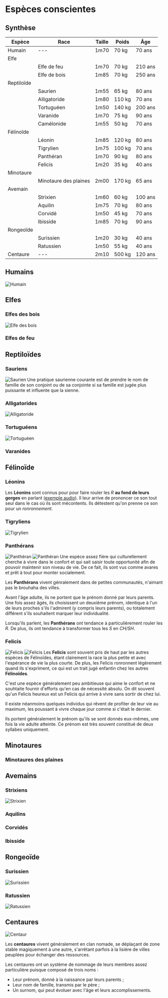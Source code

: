 # Espèces conscientes

## Synthèse

| Espèce        | Race | Taille| Poids | Âge |
| ---           | ---  | --- | --- | --- |
| Humain        |---|1m70| 70 kg |70 ans|
| Elfe          |||||
|               |Elfe de feu|1m70|70 kg|210 ans|
|               |Elfe de bois|1m85|70 kg|250 ans|
| Reptiloïde    |||||
|               |Saurien|1m55|65 kg|80 ans|
|               |Alligatoride|1m80|110 kg|70 ans|
|               |Tortuguéen|1m50|140 kg|200 ans|
|               |Varanide|1m70|75 kg|90 ans|
|               |Camélonide|1m55|50 kg|70 ans|
| Félinoïde     |||||
|               |Léonin|1m85|120 kg|80 ans|
|               |Tigrylien|1m75|100 kg|70 ans|
|               |Panthéran|1m70|90 kg|80 ans|
|               |Felicis|1m20|35 kg|40 ans|
| Minotaure     |||||
|               |Minotaure des plaines|2m00|170 kg|65 ans|
| Avemain       |||||
|               |Strixien|1m60|60 kg|100 ans|
|               |Aquilin|1m75|70 kg|80 ans|
|               |Corvidé|1m50|45 kg|70 ans|
|               |Ibisside|1m85|70 kg| 90 ans|
| Rongeoïde     |||||
|               |Surissien|1m20|30 kg|40 ans|
|               |Ratussien|1m50|55 kg|40 ans|
| Centaure      |---|2m10|500 kg|120 ans|

## Humains
![Humain](../../_images/human_farmer.png)

## Elfes
### Elfes des bois
![Elfe des bois](../../_images/carpenter_elf.png)
### Elfes de feu

## Reptiloïdes
### Sauriens
![Saurien](../../_images/mari_envoyée.png)
Une pratique saurienne courante est de prendre le nom de famille de son conjoint ou de sa conjointe si sa famille est jugée plus puissante et influente que la sienne.

### Alligatorides
![Alligatoride](../../_images/djibril.webp)

### Tortuguéens
![Tortuguéen](../../_images/Arkolapoulos.png)

### Varanides

## Félinoïde
### Léonins
Les **Léonins** sont connus pour pour faire rouler les *R* **au fond de leurs gorges** en parlant ([exemple audio](https://en.wikipedia.org/wiki/Voiced_uvular_trill)). Il leur arrive de prononcer ce son tout seul dans le cas où ils sont mécontents. Ils détestent qu'on prenne ce son pour un *ronronnement*.

### Tigryliens
![Tigrylien](../../_images/trigylien.png)

### Panthérans
![Panthéran](../../_images/barman.png)
![Panthéran](../../_images/barman_enfant.png)
Une espèce assez fière qui culturellement cherche à vivre dans le confort et qui sait saisir toute opportunité afin de pouvoir maintenir son niveau de vie. De ce fait, ils sont vus comme avares et prêt à tout pour monter socialement. 

Les **Panthérans** vivent génralement dans de petites communautés, n'aimant pas le brouhaha des villes. 

Avant l'âge adulte, ils ne portent que le prénom donné par leurs parents. Une fois assez âgés, ils choisissent un deuxième prénom, identique à l'un de leurs proches s'ils l'admirent (y compris leurs parents), ou totalement différent s'ils souhaitent marquer leur individualité. 

Lorsqu'ils parlent, les **Panthérans** ont tendance à particulièrement rouler les *R*. De plus, ils ont tendance à transformer tous les *S* en *CH/SH*.

### Felicis
![Felicis](../../_images/felicis_21.png)
![Felicis](../../_images/felicis.png)
Les **Felicis** sont souvent pris de haut par les autres espèces de Félinoïdes, étant clairement la race la plus petite et avec l'espérance de vie la plus courte. De plus, les Felicis ronronnent légèrement quand ils s'expriment, ce qui est un trait jugé enfantin chez les autres **Félinoïdes**.

C'est une espèce généralement peu ambitieuse qui aime le confort et ne souhtaite fournir d'efforts qu'en cas de nécessité absolu. On dit souvent qu'un Felicis heureux est un Felicis qui arrive à vivre sans sortir de chez lui.

Il existe néanmoins quelques individus qui rêvent de profiter de leur vie au maximum, les poussant à vivre chaque jour comme si c'était le dernier.

Ils portent généralement le prénom qu'ils se sont donnés eux-mêmes, une fois la vie adulte atteinte. Ce prénom est très souvent constitué de deux syllabes uniquement. 

## Minotaures
### Minotaures des plaines

## Avemains
### Strixiens 
![Strixien](../../_images/strixien_clerc.png)

### Aquilins
### Corvidés
### Ibisside

## Rongeoïde
### Surissien
![Surissien](../../_images/surissien.png)

### Ratussien
![Ratussien](../../_images/bandit%20ratussien.png)

## Centaures
![Centaur](../../_images/centaur_0.png)

Les **centaures** vivent généralement en clan nomade, se déplaçant de zone stable magiquement à une autre, s'arrêtant parfois à la lisière de villes peuplées pour échanger des ressources. 

Les centaures ont un système de nommage de leurs membres assez particulière puisque composé de trois noms : 
* Leur prénom, donné à la naissance par leurs parents ;
* Leur nom de famille, transmis par le père ;
* Un surnom, qui peut évoluer avec l'âge et leurs accomplissements.